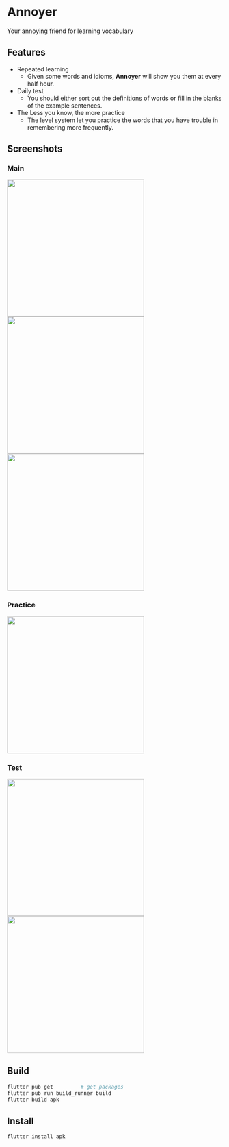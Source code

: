 # Annoyer

Your annoying friend for learning vocabulary

## Features

- Repeated learning
  - Given some words and idioms, **Annoyer** will show you them at every half hour.
- Daily test
  - You should either sort out the definitions of words or fill in the blanks of the example sentences.
- The Less you know, the more practice
  - The level system let you practice the words that you have trouble in remembering more frequently.

## Screenshots

### Main

<p float="left">
  <img src="screenshots/dictionary.png" width=320>
  <img src="screenshots/word.png" width=320>
  <img src="screenshots/settings.png" width=320>
</p>

### Practice

<p float="left">
  <img src="screenshots/practice.png" width=320>
</p>

### Test

<p float="left">
  <img src="screenshots/test1.png" width=320>
  <img src="screenshots/test2.png" width=320>
</p>



## Build

```bash
flutter pub get			# get packages
flutter pub run build_runner build
flutter build apk
```

## Install

```bash
flutter install apk
```
